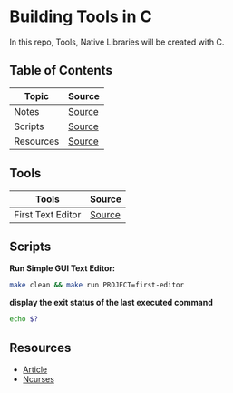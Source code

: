 # Building Tools in C

In this repo, Tools, Native Libraries will be created with C.

## Table of Contents

| Topic     | Source                     |
| --------- | -------------------------- |
| Notes     | [Source](./docs/README.md) |
| Scripts   | [Source](#scripts)         |
| Resources | [Source](#resources)       |

## Tools

| Tools             | Source                       |
| ----------------- | ---------------------------- |
| First Text Editor | [Source](./src/first-editor) |

## Scripts

**Run Simple GUI Text Editor:**

```bash
make clean && make run PROJECT=first-editor
```

**display the exit status of the last executed command**

```bash
echo $?
```

## Resources

- [Article](https://viewsourcecode.org/snaptoken/kilo/)
- [Ncurses](https://ftp.gnu.org/pub/gnu/ncurses/)
